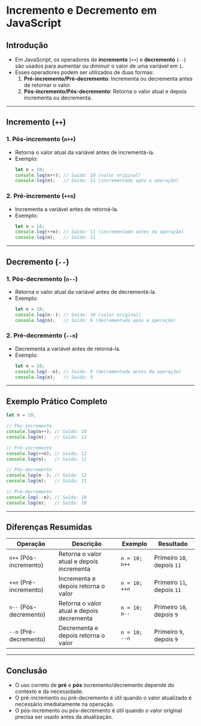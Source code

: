 # Incremento e Decremento em JavaScript

## Introdução
- Em JavaScript, os operadores de **incremento** (`++`) e **decremento** (`--`) são usados para aumentar ou diminuir o valor de uma variável em `1`.
- Esses operadores podem ser utilizados de duas formas:
  1. **Pré-incremento/Pré-decremento**: Incrementa ou decrementa antes de retornar o valor.
  2. **Pós-incremento/Pós-decremento**: Retorna o valor atual e depois incrementa ou decrementa.

---

## Incremento (`++`)

### 1. **Pós-incremento (`n++`)**
- Retorna o valor atual da variável antes de incrementá-la.
- Exemplo:
  ```javascript
  let n = 10;
  console.log(n++); // Saída: 10 (valor original)
  console.log(n);   // Saída: 11 (incrementado após a operação)
  ```

### 2. **Pré-incremento (`++n`)**
- Incrementa a variável antes de retorná-la.
- Exemplo:
  ```javascript
  let n = 10;
  console.log(++n); // Saída: 11 (incrementado antes da operação)
  console.log(n);   // Saída: 11
  ```

---

## Decremento (`--`)

### 1. **Pós-decremento (`n--`)**
- Retorna o valor atual da variável antes de decrementá-la.
- Exemplo:
  ```javascript
  let n = 10;
  console.log(n--); // Saída: 10 (valor original)
  console.log(n);   // Saída: 9 (decrementado após a operação)
  ```

### 2. **Pré-decremento (`--n`)**
- Decrementa a variável antes de retorná-la.
- Exemplo:
  ```javascript
  let n = 10;
  console.log(--n); // Saída: 9 (decrementado antes da operação)
  console.log(n);   // Saída: 9
  ```

---

## Exemplo Prático Completo
```javascript
let n = 10;

// Pós-incremento
console.log(n++); // Saída: 10
console.log(n);   // Saída: 11

// Pré-incremento
console.log(++n); // Saída: 12
console.log(n);   // Saída: 12

// Pós-decremento
console.log(n--); // Saída: 12
console.log(n);   // Saída: 11

// Pré-decremento
console.log(--n); // Saída: 10
console.log(n);   // Saída: 10
```

---

## Diferenças Resumidas
| Operação           | Descrição                            | Exemplo         | Resultado |
|--------------------|--------------------------------------|-----------------|-----------|
| `n++` (Pós-incremento) | Retorna o valor atual e depois incrementa | `n = 10; n++`  | Primeiro `10`, depois `11` |
| `++n` (Pré-incremento) | Incrementa e depois retorna o valor       | `n = 10; ++n`  | Primeiro `11`, depois `11` |
| `n--` (Pós-decremento) | Retorna o valor atual e depois decrementa | `n = 10; n--`  | Primeiro `10`, depois `9`  |
| `--n` (Pré-decremento) | Decrementa e depois retorna o valor       | `n = 10; --n`  | Primeiro `9`, depois `9`   |

---

## Conclusão
- O uso correto de **pré** e **pós** incremento/decremento depende do contexto e da necessidade.
- O pré-incremento ou pré-decremento é útil quando o valor atualizado é necessário imediatamente na operação.
- O pós-incremento ou pós-decremento é útil quando o valor original precisa ser usado antes da atualização.

